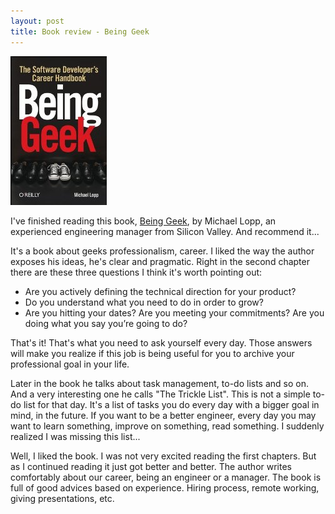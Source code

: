 ```yaml
---
layout: post
title: Book review - Being Geek
---
```


![Book Being Geek](/assets/uploads/being-geek.jpeg)

I've finished reading this book, <a href="">Being Geek</a>, by Michael Lopp, an experienced engineering manager from Silicon Valley. And recommend it...

It's a book about geeks professionalism, career. I liked the way the author exposes his ideas, he's clear and pragmatic. Right in the second chapter there are these three questions I think it's worth pointing out:

- Are you actively defining the technical direction for your product?
- Do you understand what you need to do in order to grow?
- Are you hitting your dates? Are you meeting your commitments? Are you doing what you say you’re going to do?

That's it! That's what you need to ask yourself every day. Those answers will make you realize if this job is being useful for you to archive your professional goal in your life.

Later in the book he talks about task management, to-do lists and so on. And a very interesting one he calls "The Trickle List". This is not a simple to-do list for that day. It's a list of tasks you do every day with a bigger goal in mind, in the future. If you want to be a better engineer, every day you may want to learn something, improve on something, read something. I suddenly realized I was missing this list...

Well, I liked the book. I was not very excited reading the first chapters. But as I continued reading it just got better and better. The author writes comfortably about our career, being an engineer or a manager. The book is full of good advices based on experience. Hiring process, remote working, giving presentations, etc.